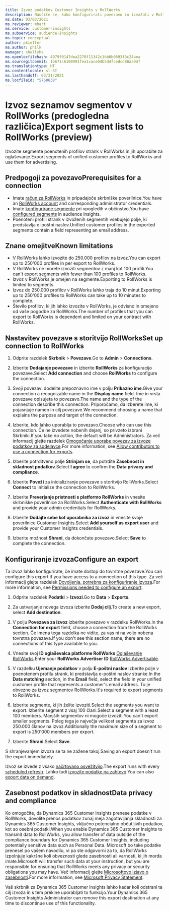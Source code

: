 ```yaml
---
title: Izvoz podatkov Customer Insights v RollWorks
description: Naučite se, kako konfigurirati povezavo in izvažati v RollWorks.
ms.date: 03/03/2021
ms.reviewer: mhart
ms.service: customer-insights
ms.subservice: audience-insights
ms.topic: conceptual
author: pkieffer
ms.author: philk
manager: shellyha
ms.openlocfilehash: 4979f0147dea2270f11342c1bb6b0693f3c24aea
ms.sourcegitcommit: 1b671c6100991fea1cace04b5d4fcedcd88aa94f
ms.translationtype: HT
ms.contentlocale: sl-SI
ms.lasthandoff: 03/31/2021
ms.locfileid: "5760638"
---
```

# <a name="export-segment-lists-to-rollworks-preview"></a><span data-ttu-id="15c67-103">Izvoz seznamov segmentov v RollWorks (predogledna različica)</span><span class="sxs-lookup"><span data-stu-id="15c67-103">Export segment lists to RollWorks (preview)</span></span>

<span data-ttu-id="15c67-104">Izvozite segmente poenotenih profilov strank v RollWorks in jih uporabite za oglaševanje.</span><span class="sxs-lookup"><span data-stu-id="15c67-104">Export segments of unified customer profiles to RollWorks and use them for advertising.</span></span> 

## <a name="prerequisites-for-a-connection"></a><span data-ttu-id="15c67-105">Predpogoji za povezavo</span><span class="sxs-lookup"><span data-stu-id="15c67-105">Prerequisites for a connection</span></span>

-   <span data-ttu-id="15c67-106">Imate [račun za RollWorks](https://www.rollworks.com/) in pripadajoče skrbniške poverilnice.</span><span class="sxs-lookup"><span data-stu-id="15c67-106">You have an [RollWorks account](https://www.rollworks.com/) and corresponding administrator credentials.</span></span>
-   <span data-ttu-id="15c67-107">Imate [konfigurirane segmente](segments.md) pri vpogledih v občinstvo.</span><span class="sxs-lookup"><span data-stu-id="15c67-107">You have [configured segments](segments.md) in audience insights.</span></span>
-   <span data-ttu-id="15c67-108">Poenoteni profili strank v izvoženih segmentih vsebujejo polje, ki predstavlja e-poštni naslov.</span><span class="sxs-lookup"><span data-stu-id="15c67-108">Unified customer profiles in the exported segments contain a field representing an email address.</span></span>

## <a name="known-limitations"></a><span data-ttu-id="15c67-109">Znane omejitve</span><span class="sxs-lookup"><span data-stu-id="15c67-109">Known limitations</span></span>

- <span data-ttu-id="15c67-110">V RollWorks lahko izvozite do 250.000 profilov na izvoz.</span><span class="sxs-lookup"><span data-stu-id="15c67-110">You can export up to 250'000 profiles in per export to RollWorks.</span></span>
- <span data-ttu-id="15c67-111">V RollWorks ne morete izvoziti segmentov z manj kot 100 profili.</span><span class="sxs-lookup"><span data-stu-id="15c67-111">You can't export segments with fewer than 100 profiles to RollWorks.</span></span> 
- <span data-ttu-id="15c67-112">Izvoz v RollWorks je omejen na segmente.</span><span class="sxs-lookup"><span data-stu-id="15c67-112">Exporting to RollWorks is limited to segments.</span></span>
- <span data-ttu-id="15c67-113">Izvoz do 250.000 profilov v RollWorks lahko traja do 10 minut.</span><span class="sxs-lookup"><span data-stu-id="15c67-113">Exporting up to 250'000 profiles to RollWorks can take up to 10 minutes to complete.</span></span> 
- <span data-ttu-id="15c67-114">Število profilov, ki jih lahko izvozite v RollWorks, je odvisno in omejeno od vaše pogodbe za RollWorks.</span><span class="sxs-lookup"><span data-stu-id="15c67-114">The number of profiles that you can export to RollWorks is dependent and limited on your contract with RollWorks.</span></span>

## <a name="set-up-connection-to-rollworks"></a><span data-ttu-id="15c67-115">Nastavitev povezave s storitvijo RollWorks</span><span class="sxs-lookup"><span data-stu-id="15c67-115">Set up connection to RollWorks</span></span>

1. <span data-ttu-id="15c67-116">Odprite razdelek **Skrbnik** > **Povezave**.</span><span class="sxs-lookup"><span data-stu-id="15c67-116">Go to **Admin** > **Connections**.</span></span>

1. <span data-ttu-id="15c67-117">Izberite **Dodajanje povezave** in izberite **RollWorks** za konfiguracijo povezave.</span><span class="sxs-lookup"><span data-stu-id="15c67-117">Select **Add connection** and choose **RollWorks** to configure the connection.</span></span>

1. <span data-ttu-id="15c67-118">Svoji povezavi dodelite prepoznavno ime v polju **Prikazno ime**.</span><span class="sxs-lookup"><span data-stu-id="15c67-118">Give your connection a recognizable name in the **Display name** field.</span></span> <span data-ttu-id="15c67-119">Ime in vrsta povezave opisujeta to povezavo.</span><span class="sxs-lookup"><span data-stu-id="15c67-119">The name and the type of the connection describe this connection.</span></span> <span data-ttu-id="15c67-120">Priporočamo, da izberete ime, ki pojasnjuje namen in cilj povezave.</span><span class="sxs-lookup"><span data-stu-id="15c67-120">We recommend choosing a name that explains the purpose and target of the connection.</span></span>

1. <span data-ttu-id="15c67-121">Izberite, kdo lahko uporablja to povezavo.</span><span class="sxs-lookup"><span data-stu-id="15c67-121">Choose who can use this connection.</span></span> <span data-ttu-id="15c67-122">Če ne izvedete nobenih dejanj, so privzeto izbrani Skrbniki.</span><span class="sxs-lookup"><span data-stu-id="15c67-122">If you take no action, the default will be Administrators.</span></span> <span data-ttu-id="15c67-123">Za več informacij glejte razdelek [Omogočanje uporabe povezav za izvoze podatkov za sodelavce](connections.md#allow-contributors-to-use-a-connection-for-exports).</span><span class="sxs-lookup"><span data-stu-id="15c67-123">For more information, see [Allow contributors to use a connection for exports](connections.md#allow-contributors-to-use-a-connection-for-exports).</span></span>

1. <span data-ttu-id="15c67-124">Izberite potrditveno polje **Strinjam se**, da potrdite **Zasebnost in skladnost podatkov**.</span><span class="sxs-lookup"><span data-stu-id="15c67-124">Select **I agree** to confirm the **Data privacy and compliance**.</span></span>

1. <span data-ttu-id="15c67-125">Izberite **Poveži** za inicializiranje povezave s storitvijo RollWorks.</span><span class="sxs-lookup"><span data-stu-id="15c67-125">Select **Connect** to initialize the connection to RollWorks.</span></span>

1. <span data-ttu-id="15c67-126">Izberite **Preverjanje pristnosti s platformo RollWorks** in vnesite skrbniške poverilnice za RollWorks.</span><span class="sxs-lookup"><span data-stu-id="15c67-126">Select **Authenticate with RollWorks** and provide your admin credentials for RollWorks.</span></span>

1. <span data-ttu-id="15c67-127">Izberite **Dodajte sebe kot uporabnika za izvoz** in vnesite svoje poverilnice Customer Insights.</span><span class="sxs-lookup"><span data-stu-id="15c67-127">Select **Add yourself as export user** and provide your Customer Insights credentials.</span></span>

1. <span data-ttu-id="15c67-128">Izberite možnost **Shrani**, da dokončate povezavo.</span><span class="sxs-lookup"><span data-stu-id="15c67-128">Select **Save** to complete the connection.</span></span>

## <a name="configure-an-export"></a><span data-ttu-id="15c67-129">Konfiguriranje izvoza</span><span class="sxs-lookup"><span data-stu-id="15c67-129">Configure an export</span></span>

<span data-ttu-id="15c67-130">Ta izvoz lahko konfigurirate, če imate dostop do tovrstne povezave.</span><span class="sxs-lookup"><span data-stu-id="15c67-130">You can configure this export if you have access to a connection of this type.</span></span> <span data-ttu-id="15c67-131">Za več informacij glejte razdelek [Dovoljenja, potrebna za konfiguriranje izvoza](export-destinations.md#set-up-a-new-export).</span><span class="sxs-lookup"><span data-stu-id="15c67-131">For more information, see [Permissions needed to configure an export](export-destinations.md#set-up-a-new-export).</span></span>

1. <span data-ttu-id="15c67-132">Odprite razdelek **Podatki** > **Izvozi**.</span><span class="sxs-lookup"><span data-stu-id="15c67-132">Go to **Data** > **Exports**.</span></span>

1. <span data-ttu-id="15c67-133">Za ustvarjanje novega izvoza izberite **Dodaj cilj**.</span><span class="sxs-lookup"><span data-stu-id="15c67-133">To create a new export, select **Add destination**.</span></span>

1. <span data-ttu-id="15c67-134">V polju **Povezava za izvoz** izberite povezavo v razdelku RollWorks.</span><span class="sxs-lookup"><span data-stu-id="15c67-134">In the **Connection for export** field, choose a connection from the RollWorks section.</span></span> <span data-ttu-id="15c67-135">Če imena tega razdelka ne vidite, za vas ni na voljo nobena tovrstna povezava.</span><span class="sxs-lookup"><span data-stu-id="15c67-135">If you don't see this section name, there are no connections of this type available to you.</span></span>

1. <span data-ttu-id="15c67-136">Vnesite svoj **ID oglaševalca platforme RollWorks** [Oglaševanje RollWorks](https://help.adroll.com/hc/articles/212011838-Advertiser-Profiles).</span><span class="sxs-lookup"><span data-stu-id="15c67-136">Enter your **RollWorks Advertiser ID** [RollWorks Advertisable](https://help.adroll.com/hc/articles/212011838-Advertiser-Profiles).</span></span>

3. <span data-ttu-id="15c67-137">V razdelku **Ujemanje podatkov** v polju **E-poštni naslov** izberite polje v poenotenem profilu strank, ki predstavlja e-poštni naslov stranke.</span><span class="sxs-lookup"><span data-stu-id="15c67-137">In the **Data matching** section, in the **Email** field, select the field in your unified customer profile that represents a customer's email address.</span></span> <span data-ttu-id="15c67-138">To je obvezno za izvoz segmentov RollWorks.</span><span class="sxs-lookup"><span data-stu-id="15c67-138">It's required to export segments to RollWorks.</span></span>

1. <span data-ttu-id="15c67-139">Izberite segmente, ki jih želite izvoziti.</span><span class="sxs-lookup"><span data-stu-id="15c67-139">Select the segments you want to export.</span></span> <span data-ttu-id="15c67-140">Izberite segment z vsaj 100 člani.</span><span class="sxs-lookup"><span data-stu-id="15c67-140">Select a segment with a least 100 members.</span></span> <span data-ttu-id="15c67-141">Manjših segmentov ni mogoče izvoziti.</span><span class="sxs-lookup"><span data-stu-id="15c67-141">You can't export smaller segments.</span></span> <span data-ttu-id="15c67-142">Poleg tega je največja velikost segmenta za izvoz 250.000 članov na izvoz.</span><span class="sxs-lookup"><span data-stu-id="15c67-142">Additionally the maximum size of a segment to export is 250'000 members per export.</span></span> 

1. <span data-ttu-id="15c67-143">Izberite **Shrani**.</span><span class="sxs-lookup"><span data-stu-id="15c67-143">Select **Save**.</span></span>

<span data-ttu-id="15c67-144">S shranjevanjem izvoza se ta ne zažene takoj.</span><span class="sxs-lookup"><span data-stu-id="15c67-144">Saving an export doesn't run the export immediately.</span></span>

<span data-ttu-id="15c67-145">Izvoz se izvede z vsako [načrtovano osvežitvijo](system.md#schedule-tab).</span><span class="sxs-lookup"><span data-stu-id="15c67-145">The export runs with every [scheduled refresh](system.md#schedule-tab).</span></span> <span data-ttu-id="15c67-146">Lahko tudi [izvozite podatke na zahtevo](export-destinations.md#run-exports-on-demand).</span><span class="sxs-lookup"><span data-stu-id="15c67-146">You can also [export data on demand](export-destinations.md#run-exports-on-demand).</span></span> 


## <a name="data-privacy-and-compliance"></a><span data-ttu-id="15c67-147">Zasebnost podatkov in skladnost</span><span class="sxs-lookup"><span data-stu-id="15c67-147">Data privacy and compliance</span></span>

<span data-ttu-id="15c67-148">Ko omogočite, da Dynamics 365 Customer Insights prenese podatke v RollWorks, dovolite prenos podatkov zunaj meja zagotavljanja skladnosti za Dynamics 365 Customer Insights, vključno potencialno občutljivih podatkov, kot so osebni podatki.</span><span class="sxs-lookup"><span data-stu-id="15c67-148">When you enable Dynamics 365 Customer Insights to transmit data to RollWorks, you allow transfer of data outside of the compliance boundary for Dynamics 365 Customer Insights, including potentially sensitive data such as Personal Data.</span></span> <span data-ttu-id="15c67-149">Microsoft bo take podatke prenesel po vašem navodilu, vi pa ste odgovorni za to, da RollWorks izpolnjuje kakršne koli obveznosti glede zasebnosti ali varnosti, ki jih morda imate.</span><span class="sxs-lookup"><span data-stu-id="15c67-149">Microsoft will transfer such data at your instruction, but you are responsible for ensuring that RollWorks meets any privacy or security obligations you may have.</span></span> <span data-ttu-id="15c67-150">Več informacij glejte [Microsoftovo izjavo o zasebnosti](https://go.microsoft.com/fwlink/?linkid=396732).</span><span class="sxs-lookup"><span data-stu-id="15c67-150">For more information, see [Microsoft Privacy Statement](https://go.microsoft.com/fwlink/?linkid=396732).</span></span>

<span data-ttu-id="15c67-151">Vaš skrbnik za Dynamics 365 Customer Insights lahko kadar koli odstrani ta cilj izvoza in s tem prekine uporabljati to funkcijo.</span><span class="sxs-lookup"><span data-stu-id="15c67-151">Your Dynamics 365 Customer Insights Administrator can remove this export destination at any time to discontinue use of this functionality.</span></span>
